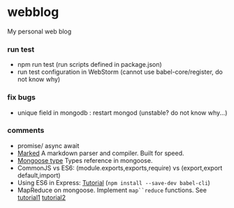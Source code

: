 # webblog
My personal web blog

### run test
- npm run test (run scripts defined in package.json)
- run test configuration in WebStorm (cannot use babel-core/register, do not know why)

### fix bugs
- unique field in mongodb : restart mongod (unstable? do not know why...)

### comments
- promise/ async await
- [Marked](https://github.com/chjj/marked) A markdown parser and compiler. Built for speed.
- [Mongoose type](http://blog.csdn.net/zccz14/article/details/51298545) Types reference in mongoose.
- CommonJS vs ES6: (module.exports,exports,require) vs (export,export default,import)
- Using ES6 in Express: [Tutorial](https://segmentfault.com/a/1190000006707756) (`npm install --save-dev babel-cli`)
- MapReduce on mongoose. Implement `map``reduce` functions. See [tutorial1](http://blog.csdn.net/huntzw/article/details/7753527) [tutorial2](http://www.runoob.com/mongodb/mongodb-map-reduce.html)